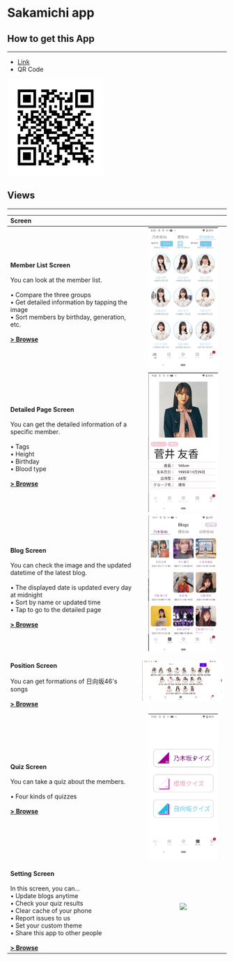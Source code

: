 # Sakamichi app

## How to get this App
------------

* [Link](https://kokoichi0206.mydns.jp/sakamichi-app.apk)
* QR Code

![](./readme/link_to_apk.png)


## Views
------------

| Screen |  |
|:-----|:---------:|
| <br>**Member List Screen**<br><br>You can look at the member list.<br><br> • Compare the three groups<br> • Get detailed information by tapping the image<br> • Sort members by birthday, generation, etc.<br><br>**[> Browse](app/src/main/java/jp/mydns/kokoichi0206/sakamichiapp/presentation/member_list/)** | <img src="readme/screenshots/member_list.png" width="160"> |  
| <br>**Detailed Page Screen**<br><br>You can get the detailed information of a specific member.<br><br> • Tags<br> • Height<br> • Birthday<br> • Blood type<br><br>**[> Browse](app/src/main/java/jp/mydns/kokoichi0206/sakamichiapp/presentation/member_list/)** | <img src="readme/screenshots/detailed.png" width="160"> |  
| <br>**Blog Screen**<br><br>You can check the image and the updated datetime of the latest blog.<br><br> • The displayed date is updated every day at midnight<br>• Sort by name or updated time<br> • Tap to go to the detailed page<br><br>**[> Browse](app/src/main/java/jp/mydns/kokoichi0206/sakamichiapp/presentation/blog/)** | <img src="readme/screenshots/blog.png" width="160"> |  
| <br>**Position Screen**<br><br>You can get formations of 日向坂46's songs<br><br> **[> Browse](app/src/main/java/jp/mydns/kokoichi0206/sakamichiapp/presentation/positions/)** | <img src="readme/screenshots/position.png" width="320"> |  
| <br>**Quiz Screen**<br><br>You can take a quiz about the members.<br><br> • Four kinds of quizzes<br><br>**[> Browse](app/src/main/java/jp/mydns/kokoichi0206/sakamichiapp/presentation/quiz/)** | <img src="readme/quiz.gif" width="160"> |  
| <br>**Setting Screen**<br><br>In this screen, you can...<br> • Update blogs anytime<br> • Check your quiz results<br> • Clear cache of your phone<br> • Report issues to us<br> • Set your custom theme<br> • Share this app to other people<br><br>**[> Browse](app/src/main/java/jp/mydns/kokoichi0206/sakamichiapp/presentation/setting/)** | <img src="readme/settings.gif" width="160"> |  

